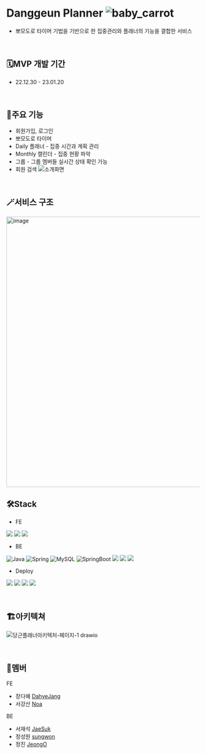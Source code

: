 
# Danggeun Planner ![baby_carrot](https://user-images.githubusercontent.com/110980231/213629629-ecaacda7-dee2-4712-a059-2e1cbc43e73b.png)

- 뽀모도로 타이머 기법을 기반으로 한 집중관리와 플래너의 기능을 결합한 서비스

<br />

## 🗓️MVP 개발 기간

- 22.12.30 - 23.01.20

<br />

## 🎯주요 기능

- 회원가입, 로그인
- 뽀모도로 타이머
- Daily 플래너 - 집중 시간과 계획 관리
- Monthly 캘린더 - 집중 현황 파악
- 그룹 - 그룹 멤버들 실시간 상태 확인 가능
- 회원 검색
![소개화면](https://user-images.githubusercontent.com/110980231/213652725-adea4bda-2717-4608-b8d4-a96d8bf8b0e3.jpg)

<br />

## 🪄서비스 구조

<img width="704" alt="image" src="https://user-images.githubusercontent.com/110980231/213647811-78befdba-0f59-4c76-8e11-06fd974feedb.png">

<br />

## 🛠️Stack

- FE 

<img src="https://img.shields.io/badge/JavaScript-F7DF1E.svg?&style=for-the-badge&logo=JavaScript&logoColor=white"> <img src="https://img.shields.io/badge/React-0067A3.svg?&style=for-the-badge&logo=React&logoColor=white"> <img src="https://img.shields.io/badge/Redux-8B00FF.svg?&style=for-the-badge&logo=Redux&logoColor=white">


- BE

![Java](https://img.shields.io/badge/Java-007396.svg?&style=for-the-badge&logo=Java&logoColor=white) ![Spring](https://img.shields.io/badge/Spring-6DB33F.svg?&style=for-the-badge&logo=Spring&logoColor=white) ![MySQL](https://img.shields.io/badge/MySQL-4479A1.svg?&style=for-the-badge&logo=MySQL&logoColor=white) ![SpringBoot](https://img.shields.io/badge/Spring_Boot-6DB33F.svg?&style=for-the-badge&logo=SpringBoot&logoColor=white) <img src="https://img.shields.io/badge/Spring Security-6DB33F.svg?&style=for-the-badge&logo=Spring Security&logoColor=white"> <img src="https://img.shields.io/badge/JWT-000000.svg?&style=for-the-badge&logo=JSON Web Tokens&logoColor=white"> <img src="https://img.shields.io/badge/Gradle-02303A.svg?&style=for-the-badge&logo=Gradle&logoColor=white">

- Deploy

<img src="https://img.shields.io/badge/Amazon EC2-yellow?style=for-the-badge&logo=AmazonEC2&logoColor=white"> <img src="https://img.shields.io/badge/Amazon S3-yellow?style=for-the-badge&logo=AmazonS3&logoColor=white"> <img src="https://img.shields.io/badge/Github Actions-2088FF?style=for-the-badge&logo=Github Actions&logoColor=white"> <img src="https://img.shields.io/badge/Amazon RDS-527FFF?style=for-the-badge&logo=Amazon RDS&logoColor=white"> 

<br />

## 🏗️아키텍쳐

![당근플래너아키텍처-페이지-1 drawio](https://user-images.githubusercontent.com/110980231/213653472-ffceb83e-4cbc-4e29-b091-448587ca1eec.png)

<br />

## 👥멤버

FE
- 장다혜 [DahyeJang](https://github.com/DahyeJang)
- 서강산 [Noa](https://github.com/dkaodkaork)

BE
- 서재석 [JaeSuk](https://github.com/suhjaesuk)
- 정성원 [sungwon](https://github.com/SungwonJeong)
- 정진 [JeongO](https://github.com/JeongO41)


